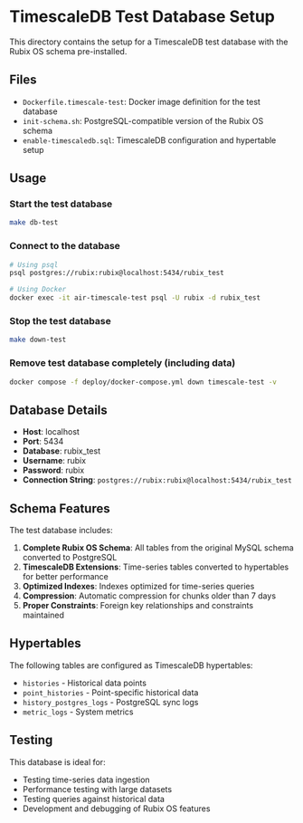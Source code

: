 # TimescaleDB Test Database Setup

This directory contains the setup for a TimescaleDB test database with the Rubix OS schema pre-installed.

## Files

- `Dockerfile.timescale-test`: Docker image definition for the test database
- `init-schema.sh`: PostgreSQL-compatible version of the Rubix OS schema
- `enable-timescaledb.sql`: TimescaleDB configuration and hypertable setup

## Usage

### Start the test database
```bash
make db-test
```

### Connect to the database
```bash
# Using psql
psql postgres://rubix:rubix@localhost:5434/rubix_test

# Using Docker
docker exec -it air-timescale-test psql -U rubix -d rubix_test
```

### Stop the test database
```bash
make down-test
```

### Remove test database completely (including data)
```bash
docker compose -f deploy/docker-compose.yml down timescale-test -v
```

## Database Details

- **Host**: localhost
- **Port**: 5434
- **Database**: rubix_test
- **Username**: rubix
- **Password**: rubix
- **Connection String**: `postgres://rubix:rubix@localhost:5434/rubix_test`

## Schema Features

The test database includes:

1. **Complete Rubix OS Schema**: All tables from the original MySQL schema converted to PostgreSQL
2. **TimescaleDB Extensions**: Time-series tables converted to hypertables for better performance
3. **Optimized Indexes**: Indexes optimized for time-series queries
4. **Compression**: Automatic compression for chunks older than 7 days
5. **Proper Constraints**: Foreign key relationships and constraints maintained

## Hypertables

The following tables are configured as TimescaleDB hypertables:
- `histories` - Historical data points
- `point_histories` - Point-specific historical data
- `history_postgres_logs` - PostgreSQL sync logs
- `metric_logs` - System metrics

## Testing

This database is ideal for:
- Testing time-series data ingestion
- Performance testing with large datasets
- Testing queries against historical data
- Development and debugging of Rubix OS features